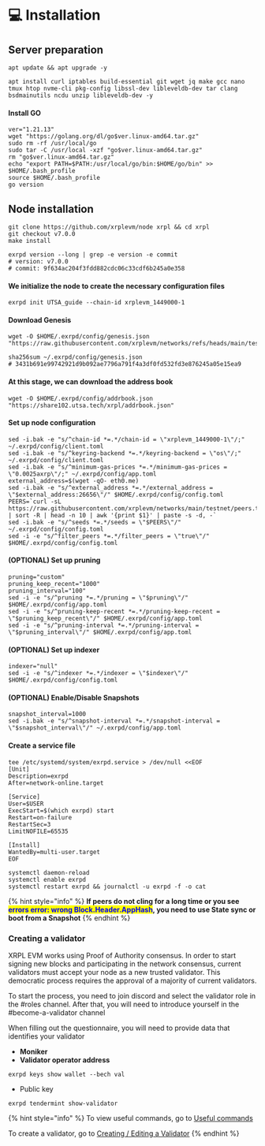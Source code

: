 # 💻 Installation

## Server preparation

```shell
apt update && apt upgrade -y
```

```shell
apt install curl iptables build-essential git wget jq make gcc nano tmux htop nvme-cli pkg-config libssl-dev libleveldb-dev tar clang bsdmainutils ncdu unzip libleveldb-dev -y
```

#### Install GO

```shell
ver="1.21.13"
wget "https://golang.org/dl/go$ver.linux-amd64.tar.gz"
sudo rm -rf /usr/local/go
sudo tar -C /usr/local -xzf "go$ver.linux-amd64.tar.gz"
rm "go$ver.linux-amd64.tar.gz"
echo "export PATH=$PATH:/usr/local/go/bin:$HOME/go/bin" >> $HOME/.bash_profile
source $HOME/.bash_profile
go version
```

## Node installation

```shell
git clone https://github.com/xrplevm/node xrpl && cd xrpl
git checkout v7.0.0
make install

exrpd version --long | grep -e version -e commit
# version: v7.0.0
# commit: 9f634ac204f3fdd882cdc06c33cdf6b245a0e358
```

#### We initialize the node to create the necessary configuration files

```shell
exrpd init UTSA_guide --chain-id xrplevm_1449000-1
```

#### Download Genesis

```shell
wget -O $HOME/.exrpd/config/genesis.json "https://raw.githubusercontent.com/xrplevm/networks/refs/heads/main/testnet/genesis.json"

sha256sum ~/.exrpd/config/genesis.json
# 3431b691e99742921d9b092ae7796a791f4a3df0fd532fd3e876245a05e15ea9
```

#### At this stage, we can download the address book

```shell
wget -O $HOME/.exrpd/config/addrbook.json "https://share102.utsa.tech/xrpl/addrbook.json"
```

#### Set up node configuration

```shell
sed -i.bak -e "s/^chain-id *=.*/chain-id = \"xrplevm_1449000-1\"/;" ~/.exrpd/config/client.toml
sed -i.bak -e "s/^keyring-backend *=.*/keyring-backend = \"os\"/;" ~/.exrpd/config/client.toml
sed -i.bak -e "s/^minimum-gas-prices *=.*/minimum-gas-prices = \"0.0025axrp\"/;" ~/.exrpd/config/app.toml
external_address=$(wget -qO- eth0.me)
sed -i.bak -e "s/^external_address *=.*/external_address = \"$external_address:26656\"/" $HOME/.exrpd/config/config.toml
PEERS=`curl -sL https://raw.githubusercontent.com/xrplevm/networks/main/testnet/peers.txt | sort -R | head -n 10 | awk '{print $1}' | paste -s -d, -`
sed -i.bak -e "s/^seeds *=.*/seeds = \"$PEERS\"/" ~/.exrpd/config/config.toml
sed -i -e "s/^filter_peers *=.*/filter_peers = \"true\"/" $HOME/.exrpd/config/config.toml
```

#### (OPTIONAL) Set up pruning

```shell
pruning="custom"
pruning_keep_recent="1000"
pruning_interval="100"
sed -i -e "s/^pruning *=.*/pruning = \"$pruning\"/" $HOME/.exrpd/config/app.toml
sed -i -e "s/^pruning-keep-recent *=.*/pruning-keep-recent = \"$pruning_keep_recent\"/" $HOME/.exrpd/config/app.toml
sed -i -e "s/^pruning-interval *=.*/pruning-interval = \"$pruning_interval\"/" $HOME/.exrpd/config/app.toml
```

#### (OPTIONAL) Set up indexer

```shell
indexer="null"
sed -i -e "s/^indexer *=.*/indexer = \"$indexer\"/" $HOME/.exrpd/config/config.toml
```

#### (OPTIONAL) Enable/Disable Snapshots

```shell
snapshot_interval=1000
sed -i.bak -e "s/^snapshot-interval *=.*/snapshot-interval = \"$snapshot_interval\"/" ~/.exrpd/config/app.toml
```

#### Create a service file

```shell
tee /etc/systemd/system/exrpd.service > /dev/null <<EOF
[Unit]
Description=exrpd
After=network-online.target

[Service]
User=$USER
ExecStart=$(which exrpd) start
Restart=on-failure
RestartSec=3
LimitNOFILE=65535

[Install]
WantedBy=multi-user.target
EOF
```

```shell
systemctl daemon-reload
systemctl enable exrpd
systemctl restart exrpd && journalctl -u exrpd -f -o cat
```

{% hint style="info" %}
**If peers do not cling for a long time or you see&#x20;**<mark style="color:blue;">**errors error: wrong Block.Header.AppHash**</mark>**, you need to use State sync or boot from a Snapshot**
{% endhint %}

### **Creating a validator**

XRPL EVM works using Proof of Authority consensus. In order to start signing new blocks and participating in the network consensus, current validators must accept your node as a new trusted validator. This democratic process requires the approval of a majority of current validators.

To start the process, you need to join discord and select the validator role in the #roles channel. After that, you will need to introduce yourself in the #become-a-validator channel

When filling out the questionnaire, you will need to provide data that identifies your validator

* **Moniker**
* **Validator operator address**

```
exrpd keys show wallet --bech val
```

* Public key

```
exrpd tendermint show-validator
```



{% hint style="info" %}
To view useful commands, go to [Useful commands](https://utsa.gitbook.io/services/cosmos-wiki/useful-commands)

To create a validator, go to [Creating / Editing a Validator](https://utsa.gitbook.io/services/cosmos-wiki/creating-editing-a-validator)
{% endhint %}
